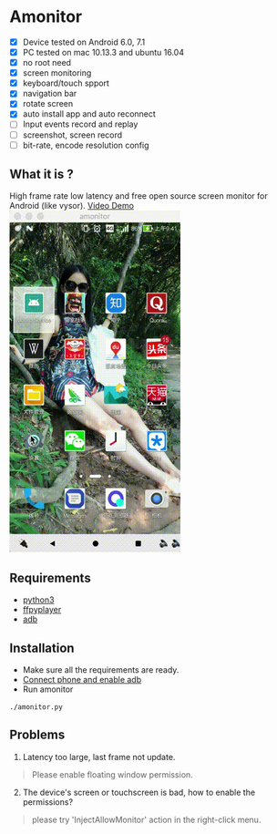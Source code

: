 # Amonitor
- [x] Device tested on Android 6.0, 7.1
- [x] PC tested on mac 10.13.3 and ubuntu 16.04
- [x] no root need
- [x] screen monitoring
- [x] keyboard/touch spport
- [x] navigation bar
- [x] rotate screen
- [x] auto install app and  auto reconnect
- [ ] Input events record and replay
- [ ] screenshot, screen record
- [ ] bit-rate, encode resolution config

## What it is ?
High frame rate low latency and free open source screen monitor for Android (like vysor).
[Video Demo](https://youtu.be/7b2aqHIDLZQ)
[![Demo Amonitor](https://github.com/TUSSON/Amonitor/blob/master/res/demo.gif)](https://youtu.be/7b2aqHIDLZQ)

## Requirements
- [python3](https://www.python.org/downloads/)
- [ffpyplayer](http://https://matham.github.io/ffpyplayer/installation.html)
- [adb](https://developer.android.com/studio/command-line/adb.html)

## Installation
- Make sure all the requirements are ready.
- [Connect phone and enable adb](https://developer.android.com/studio/command-line/adb.html#Enabling)
- Run amonitor
```
./amonitor.py
```

## Problems
1. Latency too large, last frame not update.
> Please enable floating window permission.

2. The device's screen or touchscreen is bad, how to enable the permissions?
> please try 'InjectAllowMonitor' action in the right-click menu.
